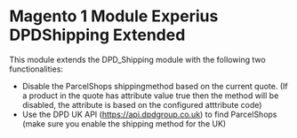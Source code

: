 # Magento 1 Module Experius DPDShipping Extended

This module extends the DPD_Shipping module with the following two functionalities:

 - Disable the ParcelShops shippingmethod based on the current quote. (If a product in the quote has attribute value true then the method will be disabled, the attribute is based on the configured atttribute code)
 - Use the DPD UK API (https://api.dpdgroup.co.uk) to find ParcelShops (make sure you enable the shipping method for the UK)
